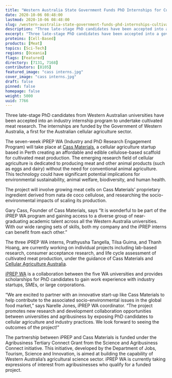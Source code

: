 ```yaml
---
title: "Western Australia State Government Funds PhD Internships for Cultivated Meat Research"
date: 2020-10-06 08:48:00
lastmod: 2020-10-06 08:48:00
slug: /western-australia-state-government-funds-phd-internships-cultivated-meat-research
description: "Three late-stage PhD candidates have been accepted into a government-funded industry internship program to undertake cultivated meat research."
excerpt: "Three late-stage PhD candidates have been accepted into a government-funded industry internship program to undertake cultivated meat research."
proteins: [Cell-Based]
products: [Meat]
topics: [Sci-Tech]
regions: [Oceania]
flags: [Featured]
directory: [7131, 7168]
contributors: [8105]
featured_image: "cass interns.jpg"
cover_image: "cass interns.jpg"
draft: false
pinned: false
homepage: false
weight: 5000
uuid: 7766
---
```

<p>Three late-stage PhD candidates from Western Australian universities have been accepted into an industry internship program to undertake cultivated meat research. The internships are funded by the Government of Western Australia, a first for the Australian cellular agriculture sector.</p>
<p>The seven-week iPREP WA (Industry and PhD Research Engagement Program) will take place at <a href="https://www.proteinreport.org/directory/cass-materials">Cass Materials</a>, a cellular agriculture startup based in Perth creating an affordable and edible cellulose-based scaffold for cultivated meat production. The emerging research field of cellular agriculture is dedicated to producing meat and other animal products (such as eggs and dairy) without the need for conventional animal agriculture. This technology could have significant potential implications for environmental sustainability, animal welfare, biodiversity, and human health.</p>
<p>The project will involve growing meat cells on Cass Materials' proprietary ingredient derived from nata de coco cellulose, and researching the socio-environmental impacts of scaling its production.</p>
<p>Gary Cass, Founder of Cass Materials, says “It is wonderful to be part of the iPREP WA program and gaining access to a diverse group of near-graduating academic talent across all the Western Australia universities. With our wide ranging sets of skills, both my company and the iPREP interns can benefit from each other.”</p>
<p>The three iPREP WA interns, Prathyusha Tangella, Tilsa Guima, and Thanh Hoang, are currently working on individual projects including lab-based research, consumer acceptance research, and life cycle assessment of cultivated meat production, under the guidance of Cass Materials and <a href="https://www.proteinreport.org/directory/cellular-agriculture-australia">Cellular Agriculture Australia</a>.</p>
<p><a href="https://www.iprep.edu.au/">iPREP WA</a> is a collaboration between the five WA universities and provides scholarships for PhD candidates to gain work experience with industry startups, SMEs, or large corporations.</p>
<p>“We are excited to partner with an innovative start-up like Cass Materials to help contribute to the associated socio-environmental issues in the global food market,” says Narelle Jones, iPREP WA coordinator. “The project promotes new research and development collaboration opportunities between universities and agribusiness by exposing PhD candidates to cellular agriculture and industry practices. We look forward to seeing the outcomes of the project!”</p>
<p>The partnership between iPREP and Cass Materials is funded under the Agribusiness Tertiary Connect Grant from the Science and Agribusiness Connect initiative. This initiative, developed by the Department of Jobs, Tourism, Science and Innovation, is aimed at building the capability of Western Australia’s agricultural science sector. iPREP WA is currently taking expressions of interest from agribusinesses who qualify for a funded project.</p>
